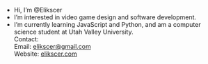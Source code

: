 <!---
Elikscer/Elikscer is a ✨ special ✨ repository because its `README.md` (this file) appears on your GitHub profile.
You can click the Preview link to take a look at your changes.
--->
- Hi, I’m @Elikscer
- I’m interested in video game design and software development.
- I’m currently learning JavaScript and Python, and am a computer science student at Utah Valley University.
</br>Contact:</br>
  Email: elikscer@gmail.com </br>
  Website: <a href="www.elikscer.com">elikscer.com</a> </br>

